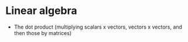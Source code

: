 # Linear algebra
- The dot product (multiplying scalars x vectors, vectors x vectors, and then those by matrices)